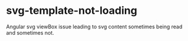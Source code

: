 # svg-template-not-loading
Angular svg viewBox issue leading to svg content sometimes being read and sometimes not.
